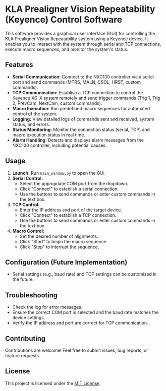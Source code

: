 # KLA Prealigner Vision Repeatability (Keyence) Control Software

This software provides a graphical user interface (GUI) for controlling the KLA Prealigner Vision Repeatability system using a Keyence device. It enables you to interact with the system through serial and TCP connections, execute macro sequences, and monitor the system's status.

## Features

*   **Serial Communication:** Connect to the NXC100 controller via a serial port and send commands (MTRS, MALN, CSOL, HRST, custom commands).
*   **TCP Communication:** Establish a TCP connection to control the Keyence XG-X system remotely and send trigger commands (Trig 1, Trig 2, PrevCam, NextCam, custom commands).
*   **Macro Execution:** Run predefined macro sequences for automated control of the system.
*   **Logging:** View detailed logs of commands sent and received, system status, and errors.
*   **Status Monitoring:** Monitor the connection status (serial, TCP) and macro execution status in real time.
*   **Alarm Handling:**  Detects and displays alarm messages from the NXC100 controller, including potential causes.

## Usage

1.  **Launch:** Run `main_window.py` to open the GUI.
2.  **Serial Control:**
    *   Select the appropriate COM port from the dropdown.
    *   Click "Connect" to establish a serial connection.
    *   Use the buttons to send commands or enter custom commands in the text box.
3.  **TCP Control:**
    *   Enter the IP address and port of the target device.
    *   Click "Connect" to establish a TCP connection.
    *   Use the buttons to send commands or enter custom commands in the text box.
4.  **Macro Control:**
    *   Set the desired number of alignments.
    *   Click "Start" to begin the macro sequence.
    *   Click "Stop" to interrupt the sequence.

## Configuration (Future Implementation)

*   Serial settings (e.g., baud rate) and TCP settings can be customized in the future.

## Troubleshooting

*   Check the log for error messages.
*   Ensure the correct COM port is selected and the baud rate matches the device settings.
*   Verify the IP address and port are correct for TCP communication.

## Contributing

Contributions are welcome! Feel free to submit issues, bug reports, or feature requests.

## License

This project is licensed under the [MIT License](LICENSE).
